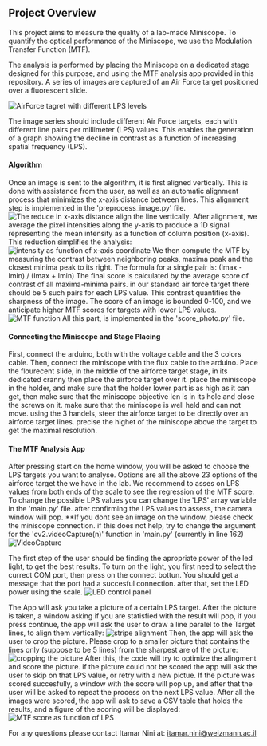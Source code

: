 ## Project Overview

This project aims to measure the quality of a lab-made Miniscope.
To quantify the optical performance of the Miniscope, we use the Modulation Transfer Function (MTF).

The analysis is performed by placing the Miniscope on a dedicated stage designed for this purpose, and using the MTF analysis app provided in this repository. A series of images are captured of an Air Force target positioned over a fluorescent slide.

![AirForce tagret with different LPS levels](https://github.com/user-attachments/assets/b7c5e5cd-c980-454b-ad8d-6f81b2c97a67)


The image series should include different Air Force targets, each with different line pairs per millimeter (LPS) values. This enables the generation of a graph showing the decline in contrast as a function of increasing spatial frequency (LPS).

#### Algorithm
Once an image is sent to the algorithm, it is first aligned vertically. This is done with assistance from the user, as well as an automatic alignment process that minimizes the x-axis distance between lines. This alignment step is implemented in the 'preprocess_image.py' file.
![The reduce in x-axis distance align the line vertically](https://github.com/user-attachments/assets/14dddbc9-c96f-4b5b-b36a-173ba0c09cfe).
After alignment, we average the pixel intensities along the y-axis to produce a 1D signal representing the mean intensity as a function of column position (x-axis). This reduction simplifies the analysis:
![intensity as function of x-axis coordinate](https://github.com/user-attachments/assets/79a179bf-24b3-417c-95fa-5febd242ef9d)
We then compute the MTF by measuring the contrast between neighboring peaks, maxima peak and the closest minima peak to its right. The formula for a single pair is:
(Imax - Imin) / (Imax + Imin)
The final score is calculated by the average score of contrast of all maxima-minima pairs. in our standard air force target there should be 5 such pairs for each LPS value.
This contrast quantifies the sharpness of the image. The score of an image is bounded 0-100, and we anticipate higher MTF scores for targets with lower LPS values.
![MTF function](https://github.com/user-attachments/assets/fd0727cb-b91a-42d1-81b2-8dc46e549b57)
All this part, is implemented in the 'score_photo.py' file.

#### Connecting the Miniscope and Stage Placing
First, connect the arduino, both with the voltage cable and the 3 colors cable. Then, connect the miniscope with the flux cable to the arduino.
Place the flourecent slide, in the middle of the airforce target stage, in its dedicated cranny then place the airforce target over it.
place the miniscope in the holder, and make sure that the holder lower part is as high as it can get, then make sure that the miniscope objective len is in 
its hole and close the screws on it. make sure that the miniscope is well held and can not move.
using the 3 handels, steer the airforce target to be directly over an airforce target lines. precise the highet of the miniscope above the target to get
the maximal resolution.

#### The MTF Analysis App

After pressing start on the home window, you will be asked to choose the LPS targets you want to analyse. Options are all the above 23 options of the 
airforce target the we have in the lab. We recommend to asses on LPS values from both ends of the scale to see the regression of the MTF score. To change the
possible LPS values you can change the 'LPS' array variable in the 'main.py' file.
after confirming the LPS values to assess, the camera window will pop. **If you dont see an image on the window, 
please check the miniscope connection. if this does not help, try to change the argument 
for the 'cv2.videoCapture(n)' function in 'main.py' (currently in line 162)
![VideoCapture](https://github.com/user-attachments/assets/d5250d84-f9fd-4d9b-984c-a73ae7e6cac1)

The first step of the user should be finding the apropriate power of the led light, to get the best results. To turn on the light, you first need to select the currect COM port, then press on the connect bottun. You should get a message that the port had a succesful connection. after that, set the LED power using the scale.
![LED control panel](https://github.com/user-attachments/assets/1f1b1d7f-77eb-4c7a-9a2a-7b418d5491a1)

The App will ask you take a picture of a certain LPS target. 
After the picture is taken, a window asking if you are statisfied with the result will pop, if you press continue, the app will ask the user to draw a line paralel to the Target lines, to align them vertically:
![stripe alignment](https://github.com/user-attachments/assets/bdb9a42f-de79-45fc-b989-d186d479ea7d)
Then, the app will ask the user to crop the picture. Please crop to a smaller picture that contains the lines only (suppose to be 5 lines) from the sharpest are of the picture:
![cropping the picture](https://github.com/user-attachments/assets/b8c1e15f-6044-45c3-a6ca-5cd2f10dd5fb)
After this, the code will try to optimize the alingment and score the picture.
if the picture could not be scored the app will ask the user to skip on that LPS value, or retry with a new pictue.
If the picture was scored succesfully, a window with the score will pop up, and after that the user will be asked to repeat the process on the next LPS value.
After all the images were scored, the app will ask to save a CSV table that holds the results, and a figure of the scoring will be displayed:
![MTF score as function of LPS](https://github.com/user-attachments/assets/d8d4c3e7-94f1-479c-a809-c57b6a2b6491)

For any questions please contact Itamar Nini at: itamar.nini@weizmann.ac.il






